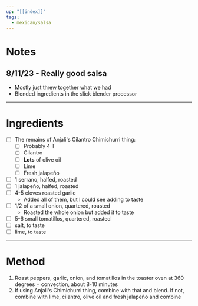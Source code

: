 ```yaml
---
up: "[[index]]"
tags:
  - mexican/salsa
---
```

# Notes
## 8/11/23 - Really good salsa
* Mostly just threw together what we had
* Blended ingredients in the slick blender processor 
---
# Ingredients
* [ ] The remains of Anjali's Cilantro Chimichurri thing:
	* [ ] Probably 4 T
	* [ ] Cilantro
	* [ ] **Lots** of olive oil
	* [ ] Lime
	* [ ] Fresh jalapeño
* [ ] 1 serrano, halfed, roasted
* [ ] 1 jalapeño, halfed, roasted
* [ ] 4-5 cloves roasted garlic
	* Added all of them, but I could see adding to taste
* [ ] 1/2 of a small onion, quartered, roasted
	* Roasted the whole onion but added it to taste
* [ ] 5-6 small tomatillos, quartered, roasted
* [ ] salt, to taste
* [ ] lime, to taste
---
# Method
1. Roast peppers, garlic, onion, and tomatillos in the toaster oven at 360 degrees + convection, about 8-10 minutes
2. If using Anjali's Chimichurri thing, combine with that and blend. If not, combine with lime, cilantro, olive oil and fresh jalapeño and combine